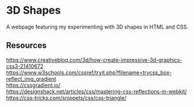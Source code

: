 # 3D Shapes
A webpage featuring my experimenting with 3D shapes in HTML and CSS.

## Resources
https://www.creativebloq.com/3d/how-create-impressive-3d-graphics-css3-21410672
<br />https://www.w3schools.com/cssref/tryit.php?filename=trycss_box-reflect_img_gradient
<br />https://cssgradient.io/
<br />https://designshack.net/articles/css/mastering-css-reflections-in-webkit/
<br />https://css-tricks.com/snippets/css/css-triangle/
